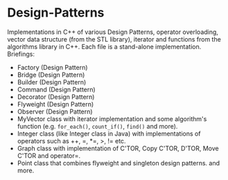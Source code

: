 # Design-Patterns
Implementations in C++ of various Design Patterns, operator overloading, vector data structure (from the STL library), iterator and functions from the algorithms library in C++.
Each file is a stand-alone implementation. Briefings:
* Factory (Design Pattern)
* Bridge (Design Pattern)
* Builder (Design Pattern)
* Command (Design Pattern)
* Decorator (Design Pattern)
* Flyweight (Design Pattern)
* Observer (Design Pattern)
* MyVector class with iterator implementation and some algorithm's function (e.g. ```for_each()```, ```count_if()```, ```find()``` and more).
* Integer class (like Integer class in Java) with implementations of operators such as ++, =, *=, >, != etc.
* Graph class with implementation of C'TOR, Copy C'TOR, D'TOR, Move C'TOR and operator=.
* Point class that combines flyweight and singleton design patterns.
and more.
